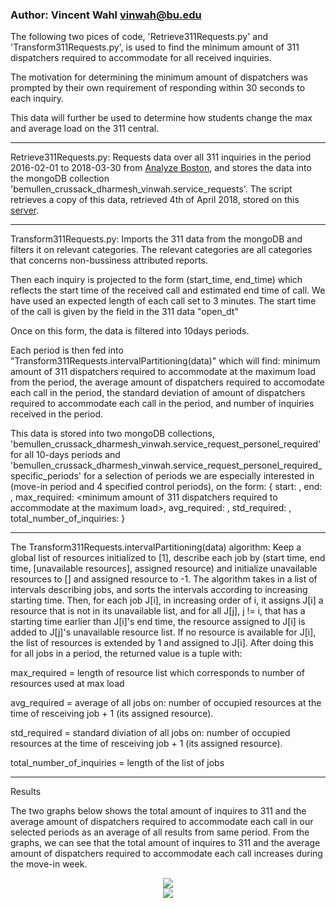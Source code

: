 ### Author: Vincent Wahl <vinwah@bu.edu>
The following two pices of code, 'Retrieve311Requests.py' and 'Transform311Requests.py', is used to find the minimum amount of 311 dispatchers required to accommodate for all received inquiries.

The motivation for determining the minimum amount of dispatchers was prompted by their own requirement of responding within 30 seconds to each inquiry.

This data will further be used to determine how students change the max and average load on the 311 central.

---------------------------------------------------------------------------------------------------------------------

Retrieve311Requests.py:
Requests data over all 311 inquiries in the period 2016-02-01 to 2018-03-30 from <a href="https://data.boston.gov/dataset/311-service-requests">Analyze Boston</a>, and stores the data into the mongoDB collection 'bemullen_crussack_dharmesh_vinwah.service_requests'. The script retrieves a copy of this data, retrieved 4th of April 2018, stored on this <a href="https://cs-people.bu.edu/dharmesh/cs591/591data/service_requests_filtered.json">server</a>.

---------------------------------------------------------------------------------------------------------------------

Transform311Requests.py:
Imports the 311 data from the mongoDB and filters it on relevant categories. The relevant categories are all categories that concerns non-bussiness attributed reports. 

Then each inquiry is projected to the form (start_time, end_time) which reflects the start time of the received call and estimated end time of call. We have used an expected length of each call set to 3 minutes. The start time of the call is given by the field in the 311 data "open_dt"

Once on this form, the data is filtered into 10days periods.

Each period is then fed into "Transform311Requests.intervalPartitioning(data)" which will find: minimum amount of 311 dispatchers required to accommodate at the maximum load from the period, the average amount of dispatchers required to accomodate each call in the period, the standard deviation of amount of dispatchers required to accommodate each call in the period, and number of inquiries received in the period. 

This data is stored into two mongoDB collections, 'bemullen_crussack_dharmesh_vinwah.service_request_personel_required' for all 10-days periods and 'bemullen_crussack_dharmesh_vinwah.service_request_personel_required_specific_periods' for a selection of periods we are especially interested in (move-in period and 4 specified control periods), on the form:
{
    start: <start date and time of period>,
    end: <end date and time of period>,
    max_required: <minimum amount of 311 dispatchers required to accommodate at the maximum load>,
    avg_required: <average amount of dispatchers required to accommodate each call>,
    std_required: <standard deviation of amount of dispatchers required to accommodate each call>,
    total_number_of_inquiries: <number of inquiries received in the period>
}

---------------------------------------------------------------------------------------------------------------------

The Transform311Requests.intervalPartitioning(data) algorithm:
Keep a global list of resources initialized to [1], describe each job by (start time, end time, [unavailable resources], assigned resource) and initialize unavailable resources to [] and assigned resource to -1.
The algorithm takes in a list of intervals describing jobs, and sorts the intervals according to increasing starting time. Then, for each job J[i], in increasing order of i, it assigns J[i] a resource that is not in its unavailable list, and for all J[j], j != i, that has a starting time earlier than J[i]'s end time, the resource assigned to J[i] is added to J[j]'s unavailable resource list. If no resource is available for J[i], the list of resources is extended by 1 and assigned to J[i]. After doing this for all jobs in a period, the returned value is a tuple with:

max_required = length of resource list which corresponds to number of resources used at max load

avg_required = average of all jobs on: number of occupied resources at the time of resceiving job + 1 (its assigned resource).

std_required = standard diviation of all jobs on: number of occupied resources at the time of resceiving job + 1 (its assigned resource).

total_number_of_inquiries = length of the list of jobs

---------------------------------------------------------------------------------------------------------------------

Results

The two graphs below shows the total amount of inquires to 311 and the average amount of dispatchers required to accommodate each call in our selected periods as an average of all results from same period. From the graphs, we can see that the total amount of inquires to 311 and the average amount of dispatchers required to accommodate each call increases during the move-in week.


<center>
<img src="https://cs-people.bu.edu/dharmesh/cs591/591data/avg_num_inquiries.png"/>
</center>


<center>
<img src="https://cs-people.bu.edu/dharmesh/cs591/591data/avg_personel_required.png"/>
</center>

















